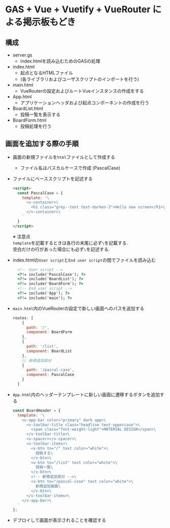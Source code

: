 # GAS + Vue + Vuetify + VueRouter による掲示板もどき

## 構成
- server.gs
  - index.htmlを読み込むためのGASの処理
- index.html
  - 起点となるHTMLファイル
  -  (各ライブラリおよびユーザスクリプトのインポートを行う)
- main.html
  - VueRouterの設定およびルートVueインスタンスの作成をする
- App.html
  - アプリケーションヘッダおよび起点コンポーネントの作成を行う
- BoardList.html
  - 投稿一覧を表示する
- BoardForm.html
  - 投稿処理を行う

## 画面を追加する際の手順
- 画面の新規ファイルを`html`ファイルとして作成する
  - ファイル名はパスカルケースで作成 (PascalCase)

- ファイルにベーススクリプトを記述する
  ```html
  <script>
    const PascalCase = {
      template: '\
        <v-container>\
          <h1 class="grey--text text-darken-3">Hello new screen</h1>\
        </v-container>\
      `
    }
  </script>
  ```
  ※ 注意点<br/>
  `template`を記載するときは各行の末尾に必ず`\`を記載する.<br/>
  空白だけの行があった場合にも必ず`\`を記述する.

- index.htmlの`User script`と`End user script`の間でファイルを読み込む
  ```html
    <!-- User script -->
    <?!= include('PascalCase'); ?>
    <?!= include('BoardList'); ?>
    <?!= include('BoardForm'); ?>
    <!-- End user script -->
    <?!= include('App'); ?>
    <?!= include('main'); ?>
  ```

- `main.html`内のVueRouterの設定で新しい画面へのパスを追加する
  ```js
  routes: [
      {
        path: '/',
        component: BoardForm
      },
      {
        path: '/list',
        component: BoardList
      },
      // 新規追加部分
      {
        path: '/pascal-case',
        component: PascalCase
      }
    ]
  ```

- `App.html`内のヘッダーテンプレートに新しい画面に遷移するボタンを追加する
  ```js
  const BoardHeader = {
    template: '\
      <v-app-bar color="primary" dark app>\
        <v-toolbar-title class="headline text-uppercase">\
          <span class="font-weight-light">MATERIAL DESIGN</span>\
        </v-toolbar-title>\
        <v-spacer></v-spacer>\
        <v-toolbar-items>\
          <v-btn to="/" text color="white">\
            投稿する\
          </v-btn>\
          <v-btn to="/list" text color="white">\
            投稿一覧\
          </v-btn>\
          <!-- 新規追加部分 -->\
          <v-btn to="/pascal-case" text color="white">\
            新規追加画面\
          </v-btn>\
        </v-toolbar-items>\
      </v-app-bar>\
    '
  };

  ```

- デプロイして画面が表示されることを確認する
